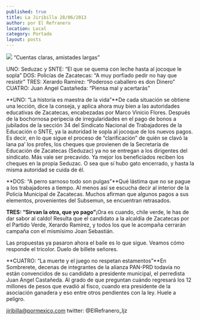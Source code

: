 ```yaml
---
published: true
title: La Jiribilla 28/06/2013
author: por El Refranero
location: Local
category: Portada
layout: posts
---
```


![](http://i.imgur.com/Lxh2v4Mm.jpg)
“Cuentas claras, amistades largas”

UNO: Seduzac y SNTE: “El que se quema con leche hasta al jocoque le sopla” 
DOS: Policías de Zacatecas: “A muy porfiado pedir no hay que resistir”
TRES: Xerardo Ramírez: “Poderoso caballero es don Dinero” 
CUATRO: Juan Angel Castañeda: “Piensa mal y acertarás”

**UNO: “La historia es maestra de la vida”**De cada situación se obtiene una lección, dice la conseja, y aplica ahora muy bien a las autoridades educativas de Zacatecas, encabezadas por Marco Vinicio Flores.
Después de la bochornosa peripecia de irregularidades en el pago de bonos a jubilados de la sección 34 del Sindicato Nacional de Trabajadores de la Educación o SNTE, ya la autoridad le sopla al jocoque de los nuevos pagos.
Es decir, en lo que sigue el proceso de “clarificación” de quién se clavó la lana pa’ los profes, los cheques que provienen de la Secretaría de Educación de Zacatecas (Seduzac) ya no se entregan a los dirigentes del sindicato.
Más vale ser precavido.
Ya mejor los beneficiados reciben los cheques en la propia Seduzac.
O sea que sí hubo gato encerrado, y hasta la misma autoridad se cuida de él.

**DOS: “A perro sarnoso todo son pulgas”**Qué lástima que no se pague a los trabajadores a tiempo.
Al menos así se escucha decir al interior de la Policía Municipal de Zacatecas.
Muchos afirman que algunos pagos a sus elementos, provenientes del Subsemun, se encuentran retrasados.

**TRES: “Sirvan la otra, que yo pago”**¡Ora es cuando, chile verde, le has de dar sabor al caldo!
Resulta que el candidato a la alcaldía de Zacatecas por el Partido Verde, Xerardo Ramírez, y todos los que le acompaña cerrarán campaña con el mismísimo Joan Sebastián.

Las propuestas ya pasaron ahora el baile es lo que sigue.
Veamos cómo responde el tricolor.
Duelo de billete señores.

**CUATRO: “La muerte y el juego no respetan estamentos”**En Sombrerete, decenas de integrantes de la alianza PAN-PRD todavía no están convencidos de su candidato a presidente municipal, el perredista Juan Angel Castañeda.
Al grado de que preguntan cuándo regresará los 12 millones de pesos que evadió al fisco, cuando era presidente de la asociación ganadera y eso entre otros pendientes con la ley.
Huele a peligro.

jiribilla@pormexico.com
twitter: @ElRefranero_ljz
